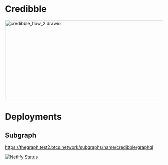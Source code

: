 # Credibble

<img width="734" height="253" alt="credibble_flow_2 drawio" src="https://github.com/user-attachments/assets/545e8ac0-2a0d-4913-8d48-81cfdae6324a" />


# Deployments

## Subgraph

https://thegraph.test2.btcs.network/subgraphs/name/credibble/graphql

[![Netlify Status](https://api.netlify.com/api/v1/badges/86bc3916-712b-498a-a9c6-9a8a62b51b16/deploy-status)](https://app.netlify.com/projects/credible-core2/deploys)
